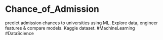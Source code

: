 # Chance_of_Admission
predict admission chances to universities using ML. Explore data, engineer features &amp; compare models. Kaggle dataset. #MachineLearning #DataScience
